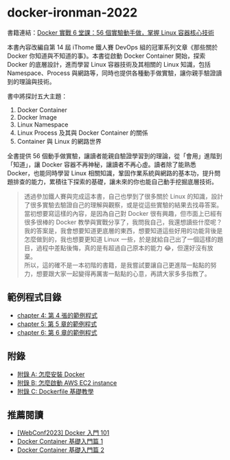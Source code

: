 # docker-ironman-2022

書籍連結：[Docker 實戰 6 堂課：56 個實驗動手做，掌握 Linux 容器核心技術](https://www.tenlong.com.tw/products/9786263335769)

本書內容改編自第 14 屆 iThome 鐵人賽 DevOps 組的冠軍系列文章《那些關於 Docker 你知道與不知道的事》。本書從啟動 Docker Container 開始，探索 Docker 的底層設計，進而學習 Linux 容器技術及其相關的 Linux 知識，包括 Namespace、Process 與網路等，同時也提供各種動手做實驗，讓你親手驗證讀到的理論與技術。

書中將探討五大主題：

1. Docker Container
2. Docker Image
3. Linux Namespace
4. Linux Process 及其與 Docker Container 的關係
5. Container 與 Linux 的網路世界

全書提供 56 個動手做實驗，讓讀者能親自驗證學習到的理論，從「會用」進階到「知道」，讓 Docker 容器不再神秘，讓讀者不再心虛。讀者除了能熟悉 Docker，也能同時學習 Linux 相關知識，鞏固作業系統與網路的基本功，提升問題排查的能力，累積往下探索的基礎，讓未來的你也能自己動手挖掘底層技術。

> 透過參加鐵人賽與完成這本書，自己也學到了很多關於 Linux 的知識，設計了很多實驗去驗證自己的理解與觀察，或是從這些實驗的結果去找尋答案。  
> 當初想要寫這樣的內容，是因為自己對 Docker 很有興趣，但市面上已經有很多很棒的 Docker 教學與實戰分享了，我問我自己，我還想讀些什麼呢？我的答案是，我會想要知道更底層的東西，想要知道這些好用的功能背後是怎麼做到的，我也想要更知道 Linux 一些，於是就給自己出了一個這樣的題目，過程中差點後悔，真的是有超過自己原本的能力 😂，但還好沒有放棄。  
> 所以，這的確不是一本初階的書籍，是我嘗試要讓自己更進階一點點的努力，想要跟大家一起變得再厲害一點點的心意，再請大家多多指教了。

## 範例程式目錄

- [chapter 4: 第 4 張的範例程式](chapter4)
- [chapter 5: 第 5 章的範例程式](chapter5)
- [chapter 6: 第 6 章的範例程式](chapter6)

## 附錄

- [附錄 A: 怎麼安裝 Docker](A-how-to-install-docker.md)
- [附錄 B: 怎麼啟動 AWS EC2 instance](B-how-to-launch-EC2.md)
- [附錄 C: Dockerfile 基礎教學](C-Dockerfile-tutorial.md)

## 推薦閱讀

- [[WebConf2023] Docker 入門 101](https://azole.medium.com/webconf2023-docker-%E5%85%A5%E9%96%80-101-fae89170553a)
- [Docker Container 基礎入門篇 1](https://azole.medium.com/docker-container-%E5%9F%BA%E7%A4%8E%E5%85%A5%E9%96%80%E7%AF%87-1-3cb8876f2b14)
- [Docker Container 基礎入門篇 2](https://azole.medium.com/docker-container-%E5%9F%BA%E7%A4%8E%E5%85%A5%E9%96%80%E7%AF%87-2-c14d8f852ae4)

